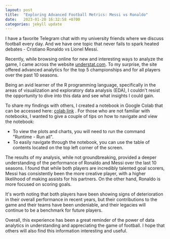 ```yaml
---
layout: post
title:  "Exploring Advanced Football Metrics: Messi vs Ronaldo"
date:   2023-01-20 16:32:58 +0700
categories: jekyll update
---
```

I have a favorite Telegram chat with my university friends where we discuss football every day. And we have one topic that never fails to spark heated debates - Cristiano Ronaldo vs Lionel Messi.

Recently, while browsing online for new and interesting ways to analyze the game, I came across the website [understat.com](https://understat.com). To my surprise, the site offered advanced analytics for the top 5 championships and for all players over the past 10 seasons.

Being an avid learner of the R programming language, specifically in the areas of visualization and exploratory data analysis (EDA), I couldn't resist the opportunity to dive into this data and see what insights I could gain.

To share my findings with others, I created a notebook in Google Colab that can be accessed here: [colab link](https://colab.research.google.com/drive/1a7EyHOB5QXB_sUr7oN382d_GrCxsAf_0?usp=sharing) . For those who are not familiar with notebooks, I wanted to give a couple of tips on how to navigate and view the notebook:

- To view the plots and charts, you will need to run the command "Runtime - Run all".
- To easily navigate through the notebook, you can use the table of contents located on the top left corner of the screen.

The results of my analysis, while not groundbreaking, provided a deeper understanding of the performance of Ronaldo and Messi over the last 10 seasons. I found that while both players are incredibly talented goal scorers, Messi has consistently been the more creative player, with a higher likelihood of making assists for his partners. On the other hand, Ronaldo is more focused on scoring goals.

It's worth noting that both players have been showing signs of deterioration in their overall performance in recent years, but their contributions to the game and their teams have been undeniable, and their legacies will continue to be a benchmark for future players.

Overall, this experience has been a great reminder of the power of data analytics in understanding and appreciating the game of football. I hope that others will also find this information interesting and useful. 
